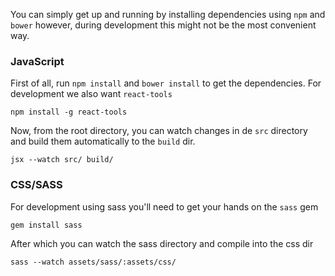 You can simply get up and running by installing dependencies using `npm` and `bower` however, during development
this might not be the most convenient way.

### JavaScript

First of all, run `npm install` and `bower install` to get the dependencies. For development we also want `react-tools`

`npm install -g react-tools`

Now, from the root directory, you can watch changes in de `src` directory and build them automatically to the `build` dir.

`jsx --watch src/ build/`


### CSS/SASS

For development using sass you'll need to get your hands on the `sass` gem

`gem install sass`

After which you can watch the sass directory and compile into the css dir

`sass --watch assets/sass/:assets/css/`